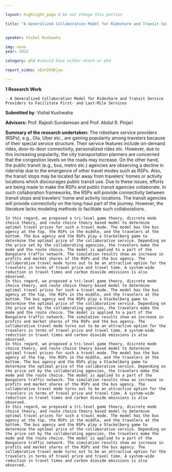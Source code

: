```yaml
---

layout: highlight_page # Do not change this portion

title: "A Generalized Collaboration Model for Rideshare and Transit Service Providers"


speaker: Vishal Kushwaha

img: none
year: 2022

category: phd #should have either mtech or phd

report_video: vEnY2VUKjzw

---
```



**1 Research Work**

    - A Generalized Collaboration Model for Rideshare and Transit Service Providers to Facilitate First- and Last-Mile Services 

**Submitted by**: Vishal Kushwaha  

**Advisors:** Prof. Rajesh Sundaresan and Prof. Abdul R. Pinjari 

**Summary of the research undertaken:** 
    The rideshare service providers (RSPs), e.g., Ola, Uber etc., are gaining popularity among travelers because of their special service structure. Their service features include on-demand rides, door-to-door connectivity, personalized rides etc. However, due to this increasing popularity, the city transportation planners are concerned that the congestion levels on the roads may increase. On the other hand, the public transit (e.g., bus, metro etc.) agencies are observing a decline in ridership due to the emergence of other travel modes such as RSPs. Also, the transit stops may be located far away from travelers’ homes or activity locations which discourages public transit use. Due to these issues, efforts are being made to make the RSPs and public transit agencies collaborate. In such collaboration frameworks, the RSPs will provide connectivity between transit stops and travelers’ home and activity locations. The transit agencies will provide connectivity on the long-haul part of the journey. However, the literature lacks modeling methods to facilitate such collaborations. 

    In this regard, we proposed a tri-level game theory, discrete mode choice theory, and route choice theory based model to determine optimal travel prices for such a travel mode. The model has the bus agency at the top, the RSPs in the middle, and the travelers at the bottom. The bus agency and the RSPs play a Stackelberg game to determine the optimal price of the collaborative service. Depending on the price set by the collaborating agencies, the travelers make the mode and the route choice. The model is applied to a part of the Bangalore traffic network. The simulation results show an increase in profits and market shares of the RSPs and the bus agency. The collaborative travel mode turns out to be an attractive option for the travelers in terms of travel price and travel time. A system-wide reduction in travel times and carbon dioxide emissions is also observed.
    In this regard, we proposed a tri-level game theory, discrete mode choice theory, and route choice theory based model to determine optimal travel prices for such a travel mode. The model has the bus agency at the top, the RSPs in the middle, and the travelers at the bottom. The bus agency and the RSPs play a Stackelberg game to determine the optimal price of the collaborative service. Depending on the price set by the collaborating agencies, the travelers make the mode and the route choice. The model is applied to a part of the Bangalore traffic network. The simulation results show an increase in profits and market shares of the RSPs and the bus agency. The collaborative travel mode turns out to be an attractive option for the travelers in terms of travel price and travel time. A system-wide reduction in travel times and carbon dioxide emissions is also observed.
    In this regard, we proposed a tri-level game theory, discrete mode choice theory, and route choice theory based model to determine optimal travel prices for such a travel mode. The model has the bus agency at the top, the RSPs in the middle, and the travelers at the bottom. The bus agency and the RSPs play a Stackelberg game to determine the optimal price of the collaborative service. Depending on the price set by the collaborating agencies, the travelers make the mode and the route choice. The model is applied to a part of the Bangalore traffic network. The simulation results show an increase in profits and market shares of the RSPs and the bus agency. The collaborative travel mode turns out to be an attractive option for the travelers in terms of travel price and travel time. A system-wide reduction in travel times and carbon dioxide emissions is also observed.
    In this regard, we proposed a tri-level game theory, discrete mode choice theory, and route choice theory based model to determine optimal travel prices for such a travel mode. The model has the bus agency at the top, the RSPs in the middle, and the travelers at the bottom. The bus agency and the RSPs play a Stackelberg game to determine the optimal price of the collaborative service. Depending on the price set by the collaborating agencies, the travelers make the mode and the route choice. The model is applied to a part of the Bangalore traffic network. The simulation results show an increase in profits and market shares of the RSPs and the bus agency. The collaborative travel mode turns out to be an attractive option for the travelers in terms of travel price and travel time. A system-wide reduction in travel times and carbon dioxide emissions is also observed.

